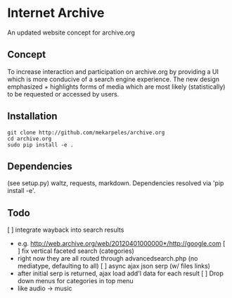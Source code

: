 Internet Archive
================

An updated website concept for archive.org

## Concept

To increase interaction and participation on archive.org by providing a UI which is more conducive of a search engine experience. The new design emphasized + highlights forms of media which are most likely (statistically) to be requested or accessed by users.

## Installation

    git clone http://github.com/mekarpeles/archive.org
    cd archive.org
    sudo pip install -e .

## Dependencies

(see setup.py) waltz, requests, markdown. Dependencies resolved via 'pip install -e'.

## Todo

[ ] integrate wayback into search results
- e.g. http://web.archive.org/web/20120401000000*/http://google.com
[ ] fix vertical faceted search (categories)
- right now they are all routed through advancedsearch.php (no mediatype, defaulting to all)
[ ] async ajax json serp (w/ files links)
- after initial serp is returned, ajax load add'l data for each result
[ ] Drop down menus for categories in top menu
- like audio -> music